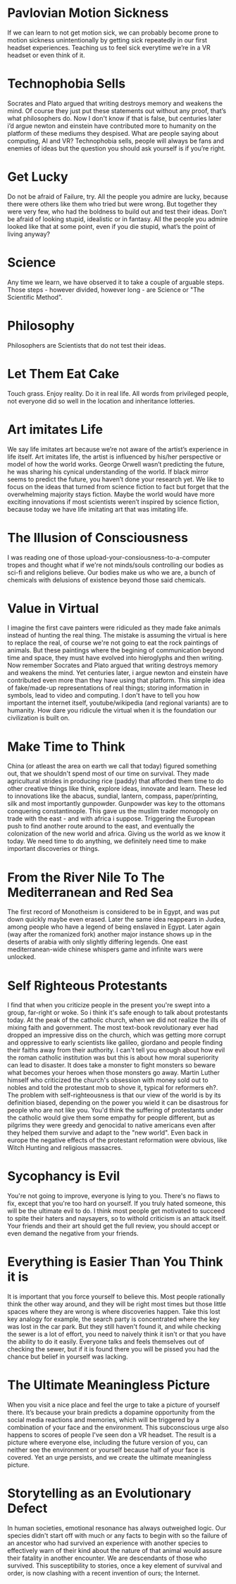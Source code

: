 # Pavlovian Motion Sickness
If we can learn to not get motion sick, we can probably become prone to motion sickness unintentionally by getting sick repeatedly in our first headset experiences. Teaching us to feel sick everytime we’re in a VR headset or even think of it.

# Technophobia Sells
Socrates and Plato argued that writing destroys memory and weakens the mind. Of course they just put these statements out without any proof, that’s what philosophers do. Now I don't know if that is false, but centuries later i’d argue newton and einstein have contributed more to humanity on the platform of these mediums they despised. What are people saying about computing, AI and VR? Technophobia sells, people will always be fans and enemies of ideas but the question you should ask yourself is if you’re right.

# Get Lucky
Do not be afraid of Failure, try. All the people you admire are lucky, because there were others like them who tried but were wrong. But together they were very few, who had the boldness to build out and test their ideas. Don’t be afraid of looking stupid, idealistic or in fantasy. All the people you admire looked like that at some point, even if you die stupid, what’s the point of living anyway?

# Science
Any time we learn, we have observed it to take a couple of arguable steps. Those steps - however divided, however long - are Science or "The Scientific Method".

# Philosophy
Philosophers are Scientists that do not test their ideas.

# Let Them Eat Cake
Touch grass.
Enjoy reality.
Do it in real life.
All words from privileged people, not everyone did so well in the location and inheritance lotteries.

# Art imitates Life
We say life imitates art because we’re not aware of the artist’s experience in life itself. Art imitates life, the artist is influenced by his/her perspective or model of how the world works. George Orwell wasn’t predicting the future, he was sharing his cynical understanding of the world. If black mirror seems to predict the future, you haven’t done your research yet. We like to focus on the ideas that turned from science fiction to fact but forget that the overwhelming majority stays fiction. Maybe the world would have more exciting innovations if most scientists weren’t inspired by science fiction, because today we have life imitating art that was imitating life.

# The Illusion of Consciousness
I was reading one of those upload-your-consiousness-to-a-computer tropes and thought what if we're not minds/souls controlling our bodies as sci-fi and religions believe. Our bodies make us who we are, a bunch of chemicals with delusions of existence beyond those said chemicals.

# Value in Virtual
I imagine the first cave painters were ridiculed as they made fake animals instead of hunting the real thing. The mistake is assuming the virtual is here to replace the real, of course we're not going to eat the rock paintings of animals. But these paintings where the begining of communication beyond time and space, they must have evolved into hieroglyphs and then writing. Now remember Socrates and Plato argued that writing destroys memory and weakens the mind. Yet centuries later, i argue newton and einstein have contributed even more than they have using that platform.
This simple idea of fake/made-up representations of real things; storing information in symbols, lead to video and computing. I don't have to tell you how important  the internet itself, youtube/wikipedia (and regional variants) are to humanity. How dare you ridicule the virtual when it is the foundation our civilization is built on.

# Make Time to Think
China (or atleast the area on earth we call that today) figured something out, that we shouldn't spend most of our time on survival. They made agricultural strides in producing rice (paddy) that afforded them time to do other creative things like think, explore ideas, innovate and learn. These led to innovations like the abacus, sundial, lantern, compass, paper/printing, silk and most importantly gunpowder. 
Gunpowder was key to the ottomans conquering constantinople. This gave us the muslim trader monopoly on trade with the east - and with africa i suppose. Triggering the European push to find another route around to the east, and eventually the colonization of the new world and africa. Giving us the world as we know it today. We need time to do anything, we definitely need time to make important discoveries or things.

# From the River Nile To The Mediterranean and Red Sea
The first record of Monotheism is considered to be in Egypt, and was put down quickly maybe even erased. Later the same idea reappears in Judea, among people who have a legend of being enslaved in Egypt. Later again (way after the romanized fork) another major instance shows up in the deserts of arabia with only slightly differing legends. One east mediterranean-wide chinese whispers game and infinite wars were unlocked.

# Self Righteous Protestants
I find that when you criticize people in the present you're swept into a group, far-right or woke. So i think it's safe enough to talk about protestants today. At the peak of the catholic church, when we did not realize the ills of mixing faith and government. The most text-book revolutionary ever had dropped an impressive diss on the church, which was getting more corrupt and oppressive to early scientists like galileo, giordano and people finding their faiths away from their authority. I can't tell you enough about how evil the roman catholic institution was but this is about how moral superiority can lead to disaster. It does take a monster to fight monsters so beware what becomes your heroes when those monsters go away. Martin Luther himself who criticized the church's obsession with money sold out to nobles and told the protestant mob to shove it, typical for reformers eh?. The problem with self-righteousness is that our view of the world is by its definition biased, depending on the power you wield it can be disastrous for people who are not like you. You'd think the suffering of protestants under the catholic would give them some empathy for people different, but as pilgrims they were greedy and genocidal to native americans even after they helped them survive and adapt to the "new world". Even back in europe the negative effects of the protestant reformation were obvious, like Witch Hunting and religious massacres.

# Sycophancy is Evil
You're not going to improve, everyone is lying to you. There's no flaws to fix, except that you're too hard on yourself. If you truly hated someone, this will be the ultimate evil to do. 
I think most people get motivated to succeed to spite their haters and naysayers, so to withold criticism is an attack itself. Your friends and their art should get the full review, you should accept or even demand the negative from your friends.

# Everything is Easier Than You Think it is
It is important that you force yourself to believe this. Most people rationally think the other way around, and they will be right most times but those little spaces where they are wrong is where discoveries happen. Take this lost key analogy for example, the search party is concentrated where the key was lost in the car park. But they still haven't found it, and while checking the sewer is a lot of effort, you need to naively think it isn't or that you have the ability to do it easily. Everyone talks and feels themselves out of checking the sewer, but if it is found there you will be pissed you had the chance but belief in yourself was lacking.

# The Ultimate Meaningless Picture
When you visit a nice place and feel the urge to take a picture of yourself there. It’s because your brain predicts a dopamine opportunity from the social media reactions and memories, which will be triggered by a combination of your face and the environment. This subconscious urge also happens to scores of people I've seen don a VR headset. The result is a picture where everyone else, including the future version of you, can neither see the environment or yourself because half of your face is covered. Yet an urge persists, and we create the ultimate meaningless picture.

# Storytelling as an Evolutionary Defect
In human societies, emotional resonance has always outweighed logic. Our species didn't start off with much or any facts to begin with so the failure of an ancestor who had survived an experience with another species to effectively warn of their kind about the nature of that animal would assure their fatality in another encounter. We are descendants of those who survived. This susceptibility to stories, once a key element of survival and order, is now clashing with a recent invention of ours; the Internet.
